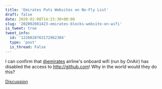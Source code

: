 ```yaml
---
title: 'Emirates Puts Websites on No-Fly List'
draft: false
date: 2020-02-08T14:23:30+00:00
slug: '202002081423-emirates-blocks-website-on-wifi'
is_tweet: true
tweet_info:
  id: '1226028763172962304'
  type: 'post'
  is_thread: False
---
```




I can confirm that [@emirates](https://x.com/emirates) airline's onboard wifi (run by OnAir) has disabled the access to <http://github.com>! Why in the world would they do this?

[Discussion](https://x.com/sytelus/status/1226028763172962304)
